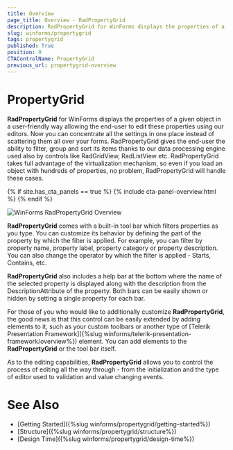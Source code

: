 ```yaml
---
title: Overview
page_title: Overview - RadPropertyGrid
description: RadPropertyGrid for WinForms displays the properties of a given object in a user-friendly way allowing the end-user to edit these properties using our editors.
slug: winforms/propertygrid
tags: propertygrid
published: True
position: 0
CTAControlName: PropertyGrid
previous_url: propertygrid-overview
---
```


# PropertyGrid

**RadPropertyGrid** for WinForms displays the properties of a given object in a user-friendly way allowing the end-user to edit these properties using our editors. Now you can concentrate all the settings in one place instead of scattering them all over your forms. RadPropertyGrid gives the end-user the ability to filter, group and sort its items thanks to our data processing engine used also by controls like RadGridView, RadListView etc. RadPropertyGrid takes full advantage of the virtualization mechanism, so even if you load an object with hundreds of properties, no problem, RadPropertyGrid will handle these cases.

{% if site.has_cta_panels == true %}
{% include cta-panel-overview.html %}
{% endif %}

![WinForms RadPropertyGrid Overview](images/propertygrid-overview.png)

**RadPropertyGrid** comes with a built-in tool bar which filters properties as you type. You can customize its behavior by defining the part of the property by which the filter is applied. For example, you can filter by property name, property label, property category or property description. You can also change the operator by which the filter is applied - Starts, Contains, etc.

**RadPropertyGrid** also includes a help bar at the bottom where the name of the selected property is displayed along with the description from the DescriptionAttribute of the property. Both bars can be easily shown or hidden by setting a single property for each bar.

For those of you who would like to additionally customize **RadPropertyGrid**, the good news is that this control can be easily extended by adding elements to it, such as your custom toolbars or another type of [Telerik Presentation Framework]({%slug winforms/telerik-presentation-framework/overview%})
element. You can add elements to the **RadPropertyGrid** or the tool bar itself.

As to the editing capabilities, **RadPropertyGrid** allows you to control the process of editing all the way through - from the initialization and the type of editor used to validation and value changing events.
        
# See Also

* [Getting Started]({%slug winforms/propertygrid/getting-started%})
* [Structure]({%slug winforms/propertygrid/structure%})
* [Design Time]({%slug winforms/propertygrid/design-time%})

